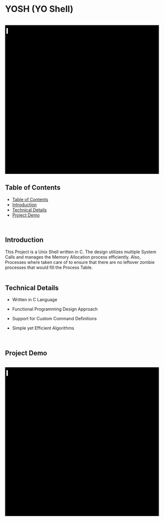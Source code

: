 # YOSH (YO Shell) 



<br/>
<img src="media/yosh-demo.gif" width="864" height="486"/>
<br/>


<!-- {{{Table of Contents --> 

## Table of Contents


* [Table of Contents](#table-of-contents)
* [Introduction](#introduction)
* [Technical Details](#technical-details)
* [Project Demo](#project-demo)


<!-- }}} -->

<!-- {{{Introduction --> 
<br/>

## Introduction

This Project is a Unix Shell written in C. The design utilizes multiple System Calls and manages the Memory Allocation process efficiently. Also, Processes where taken care of to ensure that there are no leftover zombie processes that would fill the Process Table.
<br/>
<br/>
<!-- }}} -->

<!-- {{{Technical Details --> 

## Technical Details

* Written in C Language

* Functional Programming Design Approach 

* Support for Custom Command Definitions

* Simple yet Efficient Algorithms 


<br/>
<!-- }}} -->

<!-- {{{ Project Demo --> 

## Project Demo

<br/>
<img src="media/yosh-demo.gif" width="864" height="486"/>

<!-- }}} -->




